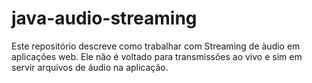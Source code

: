 # java-audio-streaming
Este repositório descreve como trabalhar com Streaming de àudio em aplicações web. Ele não é voltado para transmissões ao vivo e sim em servir arquivos de áudio na aplicação.
